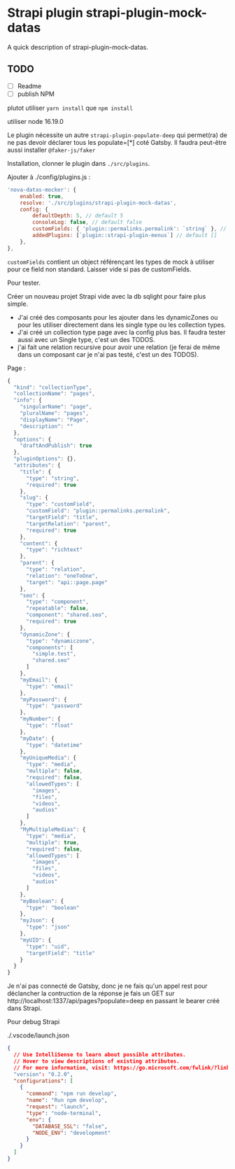 # Strapi plugin strapi-plugin-mock-datas

A quick description of strapi-plugin-mock-datas.

## TODO

- [ ] Readme
- [ ] publish NPM

plutot utiliser `yarn install` que `npm install`

utiliser node 16.19.0

Le plugin nécessite un autre `strapi-plugin-populate-deep` qui permet(ra) de ne pas devoir déclarer tous les populate=[*] coté Gatsby.
Il faudra peut-être aussi installer `@faker-js/faker`

Installation, clonner le plugin dans `./src/plugins`.

Ajouter à ./config/plugins.js :

```javascript
'nova-datas-mocker': {
    enabled: true,
    resolve: './src/plugins/strapi-plugin-mock-datas',
    config: {
        defaultDepth: 5, // default 5
        consoleLog: false, // default false
        customFields: { 'plugin::permalinks.permalink': `string` }, // default {}
        addedPlugins: [`plugin::strapi-plugin-menus`] // default []
    },
},
```

`customFields` contient un object référençant les types de mock à utiliser pour ce field non standard. Laisser vide si pas de customFields.

Pour tester.

Créer un nouveau projet Strapi vide avec la db sqlight pour faire plus simple.

- J'ai créé des composants pour les ajouter dans les dynamicZones ou pour les utiliser directement dans les single type ou les collection types.
- J'ai créé un collection type page avec la config plus bas. Il faudra tester aussi avec un Single type, c'est un des TODOS.
- j'ai fait une relation recursive pour avoir une relation (je ferai de même dans un composant car je n'ai pas testé, c'est un des TODOS).

Page :

```javascript
{
  "kind": "collectionType",
  "collectionName": "pages",
  "info": {
    "singularName": "page",
    "pluralName": "pages",
    "displayName": "Page",
    "description": ""
  },
  "options": {
    "draftAndPublish": true
  },
  "pluginOptions": {},
  "attributes": {
    "title": {
      "type": "string",
      "required": true
    },
    "slug": {
      "type": "customField",
      "customField": "plugin::permalinks.permalink",
      "targetField": "title",
      "targetRelation": "parent",
      "required": true
    },
    "content": {
      "type": "richtext"
    },
    "parent": {
      "type": "relation",
      "relation": "oneToOne",
      "target": "api::page.page"
    },
    "seo": {
      "type": "component",
      "repeatable": false,
      "component": "shared.seo",
      "required": true
    },
    "dynamicZone": {
      "type": "dynamiczone",
      "components": [
        "simple.test",
        "shared.seo"
      ]
    },
    "myEmail": {
      "type": "email"
    },
    "myPassword": {
      "type": "password"
    },
    "myNumber": {
      "type": "float"
    },
    "myDate": {
      "type": "datetime"
    },
    "myUniqueMedia": {
      "type": "media",
      "multiple": false,
      "required": false,
      "allowedTypes": [
        "images",
        "files",
        "videos",
        "audios"
      ]
    },
    "MyMultipleMedias": {
      "type": "media",
      "multiple": true,
      "required": false,
      "allowedTypes": [
        "images",
        "files",
        "videos",
        "audios"
      ]
    },
    "myBoolean": {
      "type": "boolean"
    },
    "myJson": {
      "type": "json"
    },
    "myUID": {
      "type": "uid",
      "targetField": "title"
    }
  }
}
```

Je n'ai pas connecté de Gatsby, donc je ne fais qu'un appel rest pour déclancher la contruction de la réponse
je fais un GET sur http://localhost:1337/api/pages?populate=deep en passant le bearer créé dans Strapi.

Pour debug Strapi

./.vscode/launch.json

```json
{
  // Use IntelliSense to learn about possible attributes.
  // Hover to view descriptions of existing attributes.
  // For more information, visit: https://go.microsoft.com/fwlink/?linkid=830387
  "version": "0.2.0",
  "configurations": [
    {
      "command": "npm run develop",
      "name": "Run npm develop",
      "request": "launch",
      "type": "node-terminal",
      "env": {
        "DATABASE_SSL": "false",
        "NODE_ENV": "development"
      }
    }
  ]
}
```
